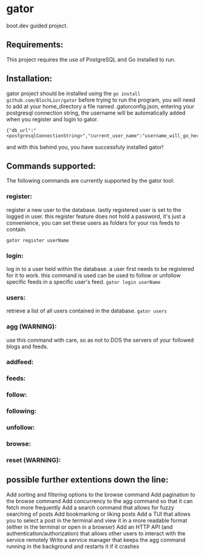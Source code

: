 # gator
boot.dev guided project.

## Requirements:
This project requires the use of PostgreSQL and Go installed to run.

## Installation:
gator project should be installed using the `go install github.com/BlochLior/gator`
before trying to run the program, you will need to add at your home_directory a file named .gatorconfig.json, entering your postgresql connection string, the username will be automatically added when you register and login to gator.
```
{"db_url":"<postgresqlConnectionString>","current_user_name":"username_will_go_here"}
```

and with this behind you, you have successfuly installed gator!

## Commands supported:
The following commands are currently supported by the gator tool:
### register:
register a new user to the database. lastly registered user is set to the logged in user.
this register feature does not hold a password, it's just a convenience, you can set these users as folders for your rss feeds to contain. 

`gator register userName`

### login:
log in to a user held within the database. a user first needs to be registered for it to work.
this command is used can be used to follow or unfollow specific feeds in a specific user's feed.
`gator login userName`

### users:
retrieve a list of all users contained in the database.
`gator users`

### agg (WARNING):
use this command with care, so as not to DOS the servers of your followed blogs and feeds. 

### addfeed:

### feeds:

### follow:

### following:

### unfollow:

### browse:

### reset (WARNING):

## possible further extentions down the line:
Add sorting and filtering options to the browse command
Add pagination to the browse command
Add concurrency to the agg command so that it can fetch more frequently
Add a search command that allows for fuzzy searching of posts
Add bookmarking or liking posts
Add a TUI that allows you to select a post in the terminal and view it in a more readable format (either in the terminal or open in a browser)
Add an HTTP API (and authentication/authorization) that allows other users to interact with the service remotely
Write a service manager that keeps the agg command running in the background and restarts it if it crashes